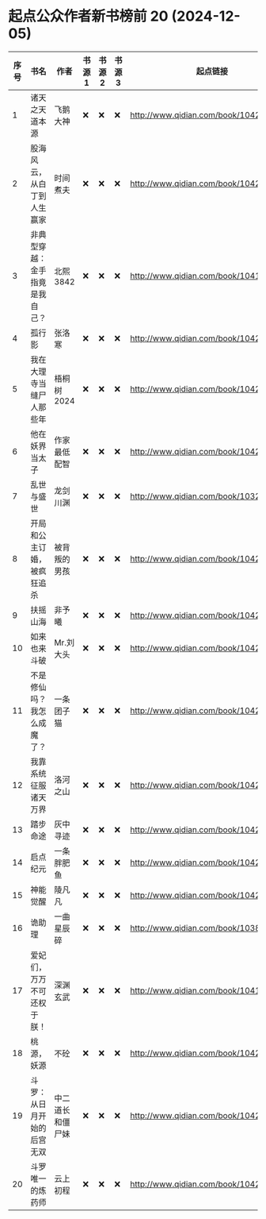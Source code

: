 # 起点公众作者新书榜前 20 (2024-12-05)

| 序号 | 书名              | 作者       | 书源 1 | 书源 2 | 书源 3 | 起点链接                                   |
|----|-----------------|----------|------|------|------|----------------------------------------|
| 1  | 诸天之天道本源         | 飞鹅大神     | ❌    | ❌    | ❌    | http://www.qidian.com/book/1042544723/ |
| 2  | 股海风云，从白丁到人生赢家   | 时间煮夫     | ❌    | ❌    | ❌    | http://www.qidian.com/book/1042582970/ |
| 3  | 非典型穿越：金手指竟是我自己？ | 北熙3842   | ❌    | ❌    | ❌    | http://www.qidian.com/book/1041844101/ |
| 4  | 孤行影             | 张洛寒      | ❌    | ❌    | ❌    | http://www.qidian.com/book/1042706203/ |
| 5  | 我在大理寺当缝尸人那些年    | 梧桐树2024  | ❌    | ❌    | ❌    | http://www.qidian.com/book/1042167204/ |
| 6  | 他在妖界当太子         | 作家最低配智   | ❌    | ❌    | ❌    | http://www.qidian.com/book/1042709441/ |
| 7  | 乱世与盛世           | 龙剑川渊     | ❌    | ❌    | ❌    | http://www.qidian.com/book/1032115548/ |
| 8  | 开局和公主订婚，被疯狂追杀   | 被背叛的男孩   | ❌    | ❌    | ❌    | http://www.qidian.com/book/1042736341/ |
| 9  | 扶摇山海            | 非予曦      | ❌    | ❌    | ❌    | http://www.qidian.com/book/1042713239/ |
| 10 | 如来也来斗破          | Mr.刘大头   | ❌    | ❌    | ❌    | http://www.qidian.com/book/1042734432/ |
| 11 | 不是修仙吗？我怎么成魔了？   | 一条团子猫    | ❌    | ❌    | ❌    | http://www.qidian.com/book/1042685307/ |
| 12 | 我靠系统征服诸天万界      | 洛河之山     | ❌    | ❌    | ❌    | http://www.qidian.com/book/1042722597/ |
| 13 | 踏步命途            | 灰中寻迹     | ❌    | ❌    | ❌    | http://www.qidian.com/book/1042675984/ |
| 14 | 启点纪元            | 一条胖肥鱼    | ❌    | ❌    | ❌    | http://www.qidian.com/book/1042572994/ |
| 15 | 神能觉醒            | 陵凡凡      | ❌    | ❌    | ❌    | http://www.qidian.com/book/1042281894/ |
| 16 | 诡助理             | 一曲星辰碎    | ❌    | ❌    | ❌    | http://www.qidian.com/book/1038115028/ |
| 17 | 爱妃们，万万不可还权于朕！   | 深渊玄武     | ❌    | ❌    | ❌    | http://www.qidian.com/book/1041886190/ |
| 18 | 桃源，妖源           | 不砼       | ❌    | ❌    | ❌    | http://www.qidian.com/book/1042579369/ |
| 19 | 斗罗：从日月开始的后宫无双   | 中二道长和僵尸妹 | ❌    | ❌    | ❌    | http://www.qidian.com/book/1042630355/ |
| 20 | 斗罗唯一的炼药师        | 云上初程     | ❌    | ❌    | ❌    | http://www.qidian.com/book/1042700728/ |
